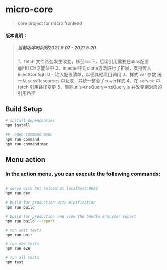
#  micro-core

> core project for micro frontend

#### 版本说明：
> ##### 当前版本时间段2021.5.07 - 2021.5.20
> 1、fetch 文件路劲发生改变，移至src下，后续引用需要在alias配置@FETCH才能命中
> 2、injecter中对clone方法进行了扩展，支持传入injectConfigList - 注入配置清单，以便其他项目调用
> 3、样式 var 参数 统一从 sassResources 中获取，并统一整合了cover样式
> 4、在 service 中 fetch 引用路径变更
> 5、删除utils=>nsQuery=>nsQuery.js 并改变相对应的引用路径
## Build Setup

``` bash
# install dependencies
npm install

##  open command menu
npm run command
npm run command:mac

```
## Menu action
### In the action menu, you can execute the following commands:

``` bash

# serve with hot reload at localhost:8080
npm run dev

# build for production with minification
npm run build

# build for production and view the bundle analyzer report
npm run build --report

# run unit tests
npm run unit

# run e2e tests
npm run e2e

# run all tests
npm test

```
